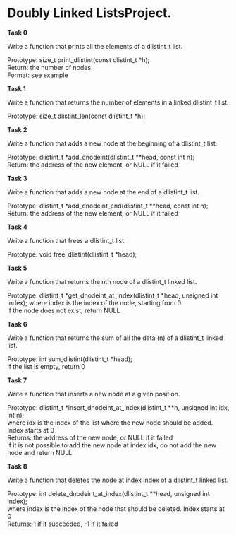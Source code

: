 <h1>Doubly Linked ListsProject.</h1>

<p><b>Task 0</b>

Write a function that prints all the elements of a dlistint_t list.

Prototype: size_t print_dlistint(const dlistint_t *h);<br>
Return: the number of nodes<br>
Format: see example<br> </p>

<p><b>Task 1</b>


Write a function that returns the number of elements in a linked dlistint_t list.

Prototype: size_t dlistint_len(const dlistint_t *h);</p>

<p><b>Task 2</b>

Write a function that adds a new node at the beginning of a dlistint_t list.

Prototype: dlistint_t *add_dnodeint(dlistint_t **head, const int n);<br>
Return: the address of the new element, or NULL if it failed<br></p>

<p><b>Task 3</b>

Write a function that adds a new node at the end of a dlistint_t list.

Prototype: dlistint_t *add_dnodeint_end(dlistint_t **head, const int n);<br>
Return: the address of the new element, or NULL if it failed<br></p>

<p><b>Task 4</b>

Write a function that frees a dlistint_t list.<br>

Prototype: void free_dlistint(dlistint_t *head);<br></p>

<p><b>Task 5</b>

Write a function that returns the nth node of a dlistint_t linked list.

Prototype: dlistint_t *get_dnodeint_at_index(dlistint_t *head, unsigned int index);
where index is the index of the node, starting from 0<br>
if the node does not exist, return NULL<br></p>

<p><b>Task 6</b>

Write a function that returns the sum of all the data (n) of a dlistint_t linked list.

Prototype: int sum_dlistint(dlistint_t *head);<br>
if the list is empty, return 0<br></p>

<p><b>Task 7</b>

Write a function that inserts a new node at a given position.

Prototype: dlistint_t *insert_dnodeint_at_index(dlistint_t **h, unsigned int idx, int n);<br>
where idx is the index of the list where the new node should be added. Index starts at 0<br>
Returns: the address of the new node, or NULL if it failed<br>
if it is not possible to add the new node at index idx, do not add the new node and return NULL<br></p>

<p><b>Task 8</b>

Write a function that deletes the node at index index of a dlistint_t linked list.

Prototype: int delete_dnodeint_at_index(dlistint_t **head, unsigned int index);<br>
where index is the index of the node that should be deleted. Index starts at 0<br>
Returns: 1 if it succeeded, -1 if it failed<br></p>


